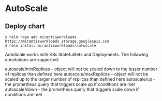 # AutoScale

## Deploy chart
```console
$ helm repo add mirantisworkloads https://mirantisworkloads.storage.googleapis.com
$ helm install mirantisworkloads/autoscale
```

AutoScale works with K8s StatefulSets and Deployments.
The following annotations are supported:

autoscale/minReplicas - object will not be scaled down to the lesser number of replicas
                        than defined here
autoscale/maxReplicas - object will not be scaled up to the larger number of replicas
                        than defined here
autoscale/up          - the prometheus query that triggers scale up if conditions are met
autoscale/down        - the prometheus query that triggers scale down if conditions are met
